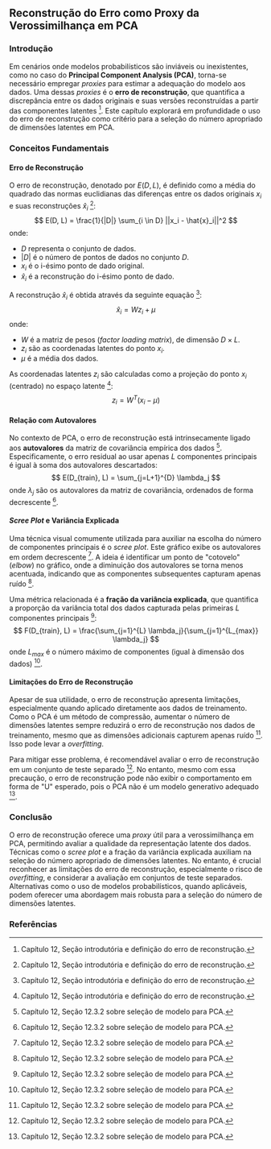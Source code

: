 ## Reconstrução do Erro como Proxy da Verossimilhança em PCA

### Introdução
Em cenários onde modelos probabilísticos são inviáveis ou inexistentes, como no caso do **Principal Component Analysis (PCA)**, torna-se necessário empregar *proxies* para estimar a adequação do modelo aos dados. Uma dessas *proxies* é o **erro de reconstrução**, que quantifica a discrepância entre os dados originais e suas versões reconstruídas a partir das componentes latentes [^1]. Este capítulo explorará em profundidade o uso do erro de reconstrução como critério para a seleção do número apropriado de dimensões latentes em PCA.

### Conceitos Fundamentais

#### Erro de Reconstrução
O erro de reconstrução, denotado por $E(D, L)$, é definido como a média do quadrado das normas euclidianas das diferenças entre os dados originais $x_i$ e suas reconstruções $\hat{x}_i$ [^1]:
$$
E(D, L) = \frac{1}{|D|} \sum_{i \in D} ||x_i - \hat{x}_i||^2
$$
onde:
- $D$ representa o conjunto de dados.
- $|D|$ é o número de pontos de dados no conjunto $D$.
- $x_i$ é o i-ésimo ponto de dado original.
- $\hat{x}_i$ é a reconstrução do i-ésimo ponto de dado.

A reconstrução $\hat{x}_i$ é obtida através da seguinte equação [^1]:
$$
\hat{x}_i = W z_i + \mu
$$
onde:
- $W$ é a matriz de pesos (*factor loading matrix*), de dimensão $D \times L$.
- $z_i$ são as coordenadas latentes do ponto $x_i$.
- $\mu$ é a média dos dados.

As coordenadas latentes $z_i$ são calculadas como a projeção do ponto $x_i$ (centrado) no espaço latente [^1]:
$$
z_i = W^T (x_i - \mu)
$$

#### Relação com Autovalores
No contexto de PCA, o erro de reconstrução está intrinsecamente ligado aos **autovalores** da matriz de covariância empírica dos dados [^20]. Especificamente, o erro residual ao usar apenas $L$ componentes principais é igual à soma dos autovalores descartados:
$$
E(D_{train}, L) = \sum_{j=L+1}^{D} \lambda_j
$$
onde $\lambda_j$ são os autovalores da matriz de covariância, ordenados de forma decrescente [^20].

#### *Scree Plot* e Variância Explicada
Uma técnica visual comumente utilizada para auxiliar na escolha do número de componentes principais é o *scree plot*. Este gráfico exibe os autovalores em ordem decrescente [^20]. A ideia é identificar um ponto de "cotovelo" (*elbow*) no gráfico, onde a diminuição dos autovalores se torna menos acentuada, indicando que as componentes subsequentes capturam apenas ruído [^20].

Uma métrica relacionada é a **fração da variância explicada**, que quantifica a proporção da variância total dos dados capturada pelas primeiras $L$ componentes principais [^20]:
$$
F(D_{train}, L) = \frac{\sum_{j=1}^{L} \lambda_j}{\sum_{j=1}^{L_{max}} \lambda_j}
$$
onde $L_{max}$ é o número máximo de componentes (igual à dimensão dos dados) [^20].

#### Limitações do Erro de Reconstrução
Apesar de sua utilidade, o erro de reconstrução apresenta limitações, especialmente quando aplicado diretamente aos dados de treinamento. Como o PCA é um método de compressão, aumentar o número de dimensões latentes sempre reduzirá o erro de reconstrução nos dados de treinamento, mesmo que as dimensões adicionais capturem apenas ruído [^20]. Isso pode levar a *overfitting*.

Para mitigar esse problema, é recomendável avaliar o erro de reconstrução em um conjunto de teste separado [^20]. No entanto, mesmo com essa precaução, o erro de reconstrução pode não exibir o comportamento em forma de "U" esperado, pois o PCA não é um modelo generativo adequado [^20].

### Conclusão
O erro de reconstrução oferece uma *proxy* útil para a verossimilhança em PCA, permitindo avaliar a qualidade da representação latente dos dados. Técnicas como o *scree plot* e a fração da variância explicada auxiliam na seleção do número apropriado de dimensões latentes. No entanto, é crucial reconhecer as limitações do erro de reconstrução, especialmente o risco de *overfitting*, e considerar a avaliação em conjuntos de teste separados. Alternativas como o uso de modelos probabilísticos, quando aplicáveis, podem oferecer uma abordagem mais robusta para a seleção do número de dimensões latentes.

### Referências
[^1]: Capítulo 12, Seção introdutória e definição do erro de reconstrução.
[^20]: Capítulo 12, Seção 12.3.2 sobre seleção de modelo para PCA.
<!-- END -->